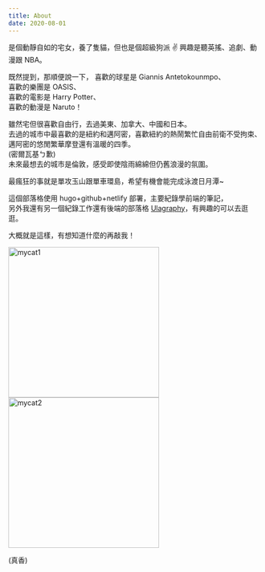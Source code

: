 ```yaml
---
title: About
date: 2020-08-01
---
```


是個動靜自如的宅女，養了隻貓，但也是個超級狗派 :v:
興趣是聽英搖、追劇、動漫跟 NBA。  

既然提到，那順便說一下，
喜歡的球星是 Giannis Antetokounmpo、  
喜歡的樂團是 OASIS、  
喜歡的電影是 Harry Potter、  
喜歡的動漫是 Naruto！  

雖然宅但很喜歡自由行，去過美東、加拿大、中國和日本。  
去過的城市中最喜歡的是紐約和邁阿密，喜歡紐約的熱鬧繁忙自由前衛不受拘束、邁阿密的悠閒繁華摩登還有溫暖的四季。  
(密爾瓦基ㄅ歉)  
未來最想去的城市是倫敦，感受即使陰雨綿綿但仍舊浪漫的氛圍。  

最瘋狂的事就是單攻玉山跟單車環島，希望有機會能完成泳渡日月潭~  

這個部落格使用 hugo+github+netlify 部署，主要紀錄學前端的筆記，  
另外我還有另一個紀錄工作還有後端的部落格 [Ulagraphy](https://ulahsieh.github.io/)，有興趣的可以去逛逛。  

大概就是這樣，有想知道什麼的再敲我！  

<img src="https://imgur.com/vyui3YI.png" alt="mycat1" width="300">
<img src="https://imgur.com/IHGsmw4.png" alt="mycat2" width="300">

(真香)